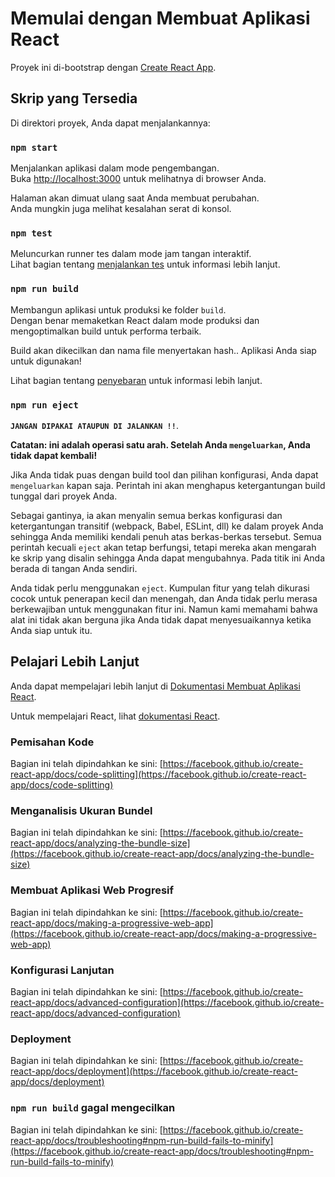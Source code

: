 # Memulai dengan Membuat Aplikasi React

Proyek ini di-bootstrap dengan [Create React App](https://github.com/facebook/create-react-app).

## Skrip yang Tersedia

Di direktori proyek, Anda dapat menjalankannya:

### `npm start`

Menjalankan aplikasi dalam mode pengembangan.\
Buka [http://localhost:3000](http://localhost:3000) untuk melihatnya di browser Anda.

Halaman akan dimuat ulang saat Anda membuat perubahan.\
Anda mungkin juga melihat kesalahan serat di konsol.

### `npm test`

Meluncurkan runner tes dalam mode jam tangan interaktif.\
Lihat bagian tentang [menjalankan tes](https://facebook.github.io/create-react-app/docs/running-tests) untuk informasi lebih lanjut.

### `npm run build`

Membangun aplikasi untuk produksi ke folder `build`.\
Dengan benar memaketkan React dalam mode produksi dan mengoptimalkan build untuk performa terbaik.

Build akan dikecilkan dan nama file menyertakan hash.\.
Aplikasi Anda siap untuk digunakan!

Lihat bagian tentang [penyebaran](https://facebook.github.io/create-react-app/docs/deployment) untuk informasi lebih lanjut.

### `npm run eject`
**`JANGAN DIPAKAI ATAUPUN DI JALANKAN !!`**\.

**Catatan: ini adalah operasi satu arah. Setelah Anda `mengeluarkan`, Anda tidak dapat kembali!**

Jika Anda tidak puas dengan build tool dan pilihan konfigurasi, Anda dapat `mengeluarkan` kapan saja. Perintah ini akan menghapus ketergantungan build tunggal dari proyek Anda.

Sebagai gantinya, ia akan menyalin semua berkas konfigurasi dan ketergantungan transitif (webpack, Babel, ESLint, dll) ke dalam proyek Anda sehingga Anda memiliki kendali penuh atas berkas-berkas tersebut. Semua perintah kecuali `eject` akan tetap berfungsi, tetapi mereka akan mengarah ke skrip yang disalin sehingga Anda dapat mengubahnya. Pada titik ini Anda berada di tangan Anda sendiri.

Anda tidak perlu menggunakan `eject`. Kumpulan fitur yang telah dikurasi cocok untuk penerapan kecil dan menengah, dan Anda tidak perlu merasa berkewajiban untuk menggunakan fitur ini. Namun kami memahami bahwa alat ini tidak akan berguna jika Anda tidak dapat menyesuaikannya ketika Anda siap untuk itu.

## Pelajari Lebih Lanjut

Anda dapat mempelajari lebih lanjut di [Dokumentasi Membuat Aplikasi React](https://facebook.github.io/create-react-app/docs/getting-started).

Untuk mempelajari React, lihat [dokumentasi React](https://reactjs.org/).

### Pemisahan Kode

Bagian ini telah dipindahkan ke sini: [https://facebook.github.io/create-react-app/docs/code-splitting](https://facebook.github.io/create-react-app/docs/code-splitting)

### Menganalisis Ukuran Bundel

Bagian ini telah dipindahkan ke sini: [https://facebook.github.io/create-react-app/docs/analyzing-the-bundle-size](https://facebook.github.io/create-react-app/docs/analyzing-the-bundle-size)

### Membuat Aplikasi Web Progresif

Bagian ini telah dipindahkan ke sini: [https://facebook.github.io/create-react-app/docs/making-a-progressive-web-app](https://facebook.github.io/create-react-app/docs/making-a-progressive-web-app)

### Konfigurasi Lanjutan

Bagian ini telah dipindahkan ke sini: [https://facebook.github.io/create-react-app/docs/advanced-configuration](https://facebook.github.io/create-react-app/docs/advanced-configuration)

### Deployment

Bagian ini telah dipindahkan ke sini: [https://facebook.github.io/create-react-app/docs/deployment](https://facebook.github.io/create-react-app/docs/deployment)

### `npm run build` gagal mengecilkan

Bagian ini telah dipindahkan ke sini: [https://facebook.github.io/create-react-app/docs/troubleshooting#npm-run-build-fails-to-minify](https://facebook.github.io/create-react-app/docs/troubleshooting#npm-run-build-fails-to-minify)
